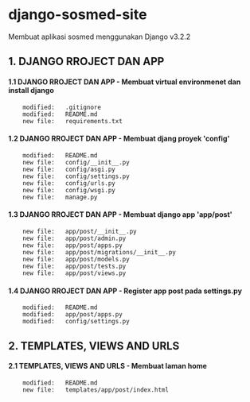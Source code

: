 # django-sosmed-site
Membuat aplikasi sosmed menggunakan Django v3.2.2


## 1. DJANGO RROJECT DAN APP


#### 1.1 DJANGO RROJECT DAN APP - Membuat virtual environmenet dan install django

        modified:   .gitignore
        modified:   README.md
        new file:   requirements.txt


#### 1.2 DJANGO RROJECT DAN APP - Membuat djang proyek 'config'

        modified:   README.md
        new file:   config/__init__.py
        new file:   config/asgi.py
        new file:   config/settings.py
        new file:   config/urls.py
        new file:   config/wsgi.py
        new file:   manage.py
        

#### 1.3 DJANGO RROJECT DAN APP - Membuat django app 'app/post'

        new file:   app/post/__init__.py
        new file:   app/post/admin.py
        new file:   app/post/apps.py
        new file:   app/post/migrations/__init__.py
        new file:   app/post/models.py
        new file:   app/post/tests.py
        new file:   app/post/views.py
        

#### 1.4 DJANGO RROJECT DAN APP - Register app post pada settings.py

        modified:   README.md
        modified:   app/post/apps.py
        modified:   config/settings.py


## 2. TEMPLATES, VIEWS AND URLS


#### 2.1 TEMPLATES, VIEWS AND URLS - Membuat laman home

        modified:   README.md
        new file:   templates/app/post/index.html